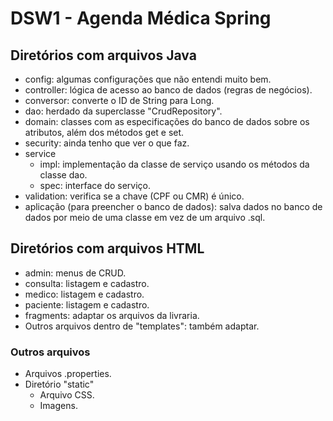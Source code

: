 # DSW1 - Agenda Médica Spring

## Diretórios com arquivos Java

- config: algumas configurações que não entendi muito bem.
- controller: lógica de acesso ao banco de dados (regras de negócios).
- conversor: converte o ID de String para Long.
- dao: herdado da superclasse "CrudRepository".
- domain: classes com as especificações do banco de dados sobre os atributos, além dos métodos get e set.
- security: ainda tenho que ver o que faz.
- service
    - impl: implementação da classe de serviço usando os métodos da classe dao.
    - spec: interface do serviço.
- validation: verifica se a chave (CPF ou CMR) é único.
- aplicação (para preencher o banco de dados): salva dados no banco de dados por meio de uma classe em vez de um arquivo .sql.

## Diretórios com arquivos HTML

- admin: menus de CRUD.
- consulta: listagem e cadastro.
- medico: listagem e cadastro.
- paciente: listagem e cadastro.
- fragments: adaptar os arquivos da livraria.
- Outros arquivos dentro de "templates": também adaptar.

### Outros arquivos

- Arquivos .properties.
- Diretório "static"
    - Arquivo CSS.
    - Imagens.
